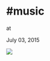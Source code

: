 # #music











at

July 03, 2015















![](Screenshot%2Bfrom%2B2015-07-03%2B10%253A38%253A37.png)
